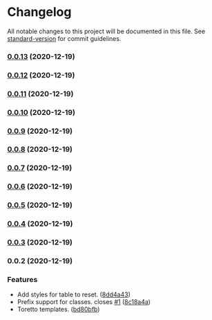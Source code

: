 # Changelog

All notable changes to this project will be documented in this file. See [standard-version](https://github.com/conventional-changelog/standard-version) for commit guidelines.

### [0.0.13](https://github.com/primitive-survival/toretto-css/compare/v0.0.12...v0.0.13) (2020-12-19)

### [0.0.12](https://github.com/primitive-survival/toretto-css/compare/v0.0.11...v0.0.12) (2020-12-19)

### [0.0.11](https://github.com/primitive-survival/toretto-css/compare/v0.0.10...v0.0.11) (2020-12-19)

### [0.0.10](https://github.com/primitive-survival/toretto-css/compare/v0.0.9...v0.0.10) (2020-12-19)

### [0.0.9](https://github.com/primitive-survival/toretto-css/compare/v0.0.8...v0.0.9) (2020-12-19)

### [0.0.8](https://github.com/primitive-survival/toretto-css/compare/v0.0.7...v0.0.8) (2020-12-19)

### [0.0.7](https://github.com/primitive-survival/toretto-css/compare/v0.0.6...v0.0.7) (2020-12-19)

### [0.0.6](https://github.com/primitive-survival/toretto-css/compare/v0.0.5...v0.0.6) (2020-12-19)

### [0.0.5](https://github.com/primitive-survival/toretto-css/compare/v0.0.4...v0.0.5) (2020-12-19)

### [0.0.4](https://github.com/primitive-survival/toretto-css/compare/v0.0.3...v0.0.4) (2020-12-19)

### [0.0.3](https://github.com/primitive-survival/toretto-css/compare/v0.0.2...v0.0.3) (2020-12-19)

### 0.0.2 (2020-12-19)


### Features

* Add styles for table to reset. ([8dd4a43](https://github.com/primitive-survival/toretto-css/commit/8dd4a43056e84350ac7fdb96c97f6760aaf3fe0b))
* Prefix support for classes. closes [#1](https://github.com/primitive-survival/toretto-css/issues/1) ([8c18a4a](https://github.com/primitive-survival/toretto-css/commit/8c18a4a3b8acf320b90004cb5ef5f06519f28c1a))
* Toretto templates. ([bd80bfb](https://github.com/primitive-survival/toretto-css/commit/bd80bfbfdfbf775becd8e28ab2bb7c389bca0618))
